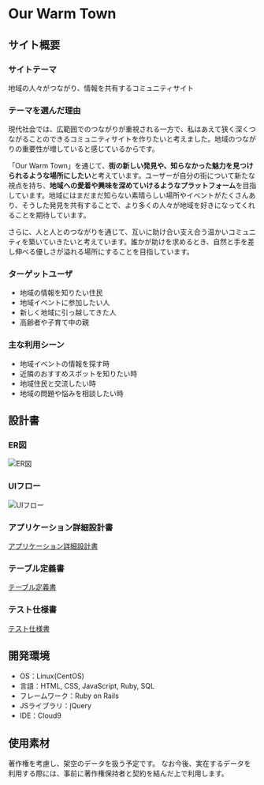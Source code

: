 # Our Warm Town

## サイト概要
### サイトテーマ
地域の人々がつながり、情報を共有するコミュニティサイト

### テーマを選んだ理由
現代社会では、広範囲でのつながりが重視される一方で、私はあえて狭く深くつながることのできるコミュニティサイトを作りたいと考えました。地域のつながりの重要性が増していると感じているからです。

「Our Warm Town」を通じて、**街の新しい発見や、知らなかった魅力を見つけられるような場所にしたい**と考えています。ユーザーが自分の街について新たな視点を持ち、**地域への愛着や興味を深めていけるようなプラットフォーム**を目指しています。地域にはまだまだ知らない素晴らしい場所やイベントがたくさんあり、そうした発見を共有することで、より多くの人々が地域を好きになってくれることを期待しています。

さらに、人と人とのつながりを通じて、互いに助け合い支え合う温かいコミュニティを築いていきたいと考えています。誰かが助けを求めるとき、自然と手を差し伸べる優しさが溢れる場所にすることを目指しています。

### ターゲットユーザ
- 地域の情報を知りたい住民
- 地域イベントに参加したい人
- 新しく地域に引っ越してきた人
- 高齢者や子育て中の親

### 主な利用シーン
- 地域イベントの情報を探す時
- 近隣のおすすめスポットを知りたい時
- 地域住民と交流したい時
- 地域の問題や悩みを相談したい時

## 設計書
### ER図
![ER図](path_to_er_diagram_image)

### UIフロー
![UIフロー](path_to_ui_flow_image)

### アプリケーション詳細設計書
[アプリケーション詳細設計書](https://docs.google.com/spreadsheets/d/1V-t8h41OUv9RRZTRTNjOHkDplOfxP-5RtS1QHrJ6XbI/edit?usp=sharing)

### テーブル定義書
[テーブル定義書](https://docs.google.com/spreadsheets/d/1hc1x-y96dCu3M1rYhzbaaqkx7gXRxqXQ9R2vBEi2zPs/edit?usp=sharing)

### テスト仕様書
[テスト仕様書](https://docs.google.com/spreadsheets/d/1s_S5hFDQ_FxgU0cB8o0lVTwj988y8Sts/edit?usp=sharing&ouid=113613601177379518904&rtpof=true&sd=true)

## 開発環境
- OS：Linux(CentOS)
- 言語：HTML, CSS, JavaScript, Ruby, SQL
- フレームワーク：Ruby on Rails
- JSライブラリ：jQuery
- IDE：Cloud9

## 使用素材
著作権を考慮し、架空のデータを扱う予定です。
なお今後、実在するデータを利用する際には、事前に著作権保持者と契約を結んだ上で利用します。
